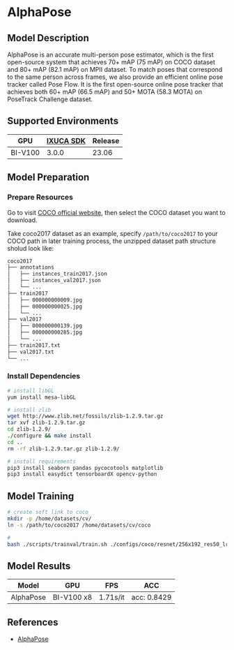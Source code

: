 
# AlphaPose

## Model Description

AlphaPose is an accurate multi-person pose estimator, which is the first open-source system that achieves 70+ mAP (75
mAP) on COCO dataset and 80+ mAP (82.1 mAP) on MPII dataset. To match poses that correspond to the same person across
frames, we also provide an efficient online pose tracker called Pose Flow. It is the first open-source online pose
tracker that achieves both 60+ mAP (66.5 mAP) and 50+ MOTA (58.3 MOTA) on PoseTrack Challenge dataset.

## Supported Environments

| GPU    | [IXUCA SDK](https://gitee.com/deep-spark/deepspark#%E5%A4%A9%E6%95%B0%E6%99%BA%E7%AE%97%E8%BD%AF%E4%BB%B6%E6%A0%88-ixuca) | Release |
|--------|-----------|---------|
| BI-V100 | 3.0.0     |  23.06  |

## Model Preparation

### Prepare Resources

Go to visit [COCO official website](https://cocodataset.org/#download), then select the COCO dataset you want to
download.

Take coco2017 dataset as an example, specify `/path/to/coco2017` to your COCO path in later training process, the
unzipped dataset path structure sholud look like:

```bash
coco2017
├── annotations
│   ├── instances_train2017.json
│   ├── instances_val2017.json
│   └── ...
├── train2017
│   ├── 000000000009.jpg
│   ├── 000000000025.jpg
│   └── ...
├── val2017
│   ├── 000000000139.jpg
│   ├── 000000000285.jpg
│   └── ...
├── train2017.txt
├── val2017.txt
└── ...
```

### Install Dependencies

```bash
# install libGL
yum install mesa-libGL

# install zlib
wget http://www.zlib.net/fossils/zlib-1.2.9.tar.gz
tar xvf zlib-1.2.9.tar.gz
cd zlib-1.2.9/
./configure && make install
cd ..
rm -rf zlib-1.2.9.tar.gz zlib-1.2.9/

# install requirements
pip3 install seaborn pandas pycocotools matplotlib
pip3 install easydict tensorboardX opencv-python
```

## Model Training

```bash
# create soft link to coco
mkdir -p /home/datasets/cv/
ln -s /path/to/coco2017 /home/datasets/cv/coco

# 
bash ./scripts/trainval/train.sh ./configs/coco/resnet/256x192_res50_lr1e-3_1x.yaml 1
```

## Model Results

| Model     | GPU        | FPS      | ACC         |
|-----------|------------|----------|-------------|
| AlphaPose | BI-V100 x8 | 1.71s/it | acc: 0.8429 |

## References

- [AlphaPose](https://github.com/MVIG-SJTU/AlphaPose)
